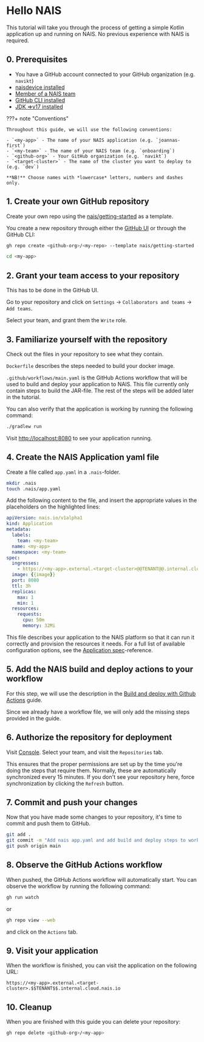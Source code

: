 # Hello NAIS

This tutorial will take you through the process of getting a simple Kotlin application up and running on NAIS. No previous experience with NAIS is required.

## 0. Prerequisites

- You have a GitHub account connected to your GitHub organization (e.g. `navikt`)
- [naisdevice installed](../how-to/naisdevice/install.md)
- [Member of a NAIS team](../explanation/team.md)
- [GitHub CLI installed](https://cli.github.com/)
- [JDK =>v17 installed](https://adoptium.net)

???+ note "Conventions"

    Throughout this guide, we will use the following conventions:
    
    - `<my-app>` - The name of your NAIS application (e.g. `joannas-first`)
    - `<my-team>` - The name of your NAIS team (e.g. `onboarding`)
    - `<github-org>` - Your GitHub organization (e.g. `navikt`)
    - `<target-cluster>` - The name of the cluster you want to deploy to (e.g. `dev`)
    
    **NB!** Choose names with *lowercase* letters, numbers and dashes only. 

## 1. Create your own GitHub repository

Create your own repo using the [nais/getting-started](https://github.com/nais/getting-started/) as a template.

You create a new repository through either the [GitHub UI](https://github.com/new?template_name=getting-started&template_owner=nais) or through the GitHub CLI:

```bash
gh repo create <github-org>/<my-repo> --template nais/getting-started --private --clone
```
```bash
cd <my-app>
```

## 2. Grant your team access to your repository

This has to be done in the GitHub UI.

Go to your repository and click on `Settings` -> `Collaborators and teams` -> `Add teams`.

Select your team, and grant them the `Write` role.

## 3. Familiarize yourself with the repository

Check out the files in your repository to see what they contain.

`Dockerfile` describes the steps needed to build your docker image.

`.github/workflows/main.yaml` is the GitHub Actions workflow that will be used to build and deploy your application to NAIS. This file currently only contain steps to build the JAR-file. The rest of the steps will be added later in the tutorial. 

You can also verify that the application is working by running the following command:

```bash
./gradlew run
```

Visit [http://localhost:8080](http://localhost:8080) to see your application running.

## 4. Create the NAIS Application yaml file

Create a file called `app.yaml` in a `.nais`-folder.

```bash
mkdir .nais
touch .nais/app.yaml
```

Add the following content to the file, and insert the appropriate values in the placeholders on the highlighted lines:

```yaml title="nais.yaml" hl_lines="5 6 7 10" 
apiVersion: nais.io/v1alpha1
kind: Application
metadata:
  labels:
    team: <my-team>
  name: <my-app>
  namespace: <my-team>
spec:
  ingresses:
    - https://<my-app>.external.<target-cluster>@@TENANT@@.internal.cloud.nais.io
  image: {{image}}
  port: 8080
  ttl: 3h
  replicas:
    max: 1
    min: 1
  resources:
    requests:
      cpu: 50m
      memory: 32Mi 
```

This file describes your application to the NAIS platform so that it can run it correctly and provision the resources it needs.
For a full list of available configuration options, see the [Application spec](../reference/application-spec.md)-reference.

## 5. Add the NAIS build and deploy actions to your workflow

For this step, we will use the description in the [Build and deploy with Github Actions](../how-to/cicd/github-action.md) guide.

Since we already have a workflow file, we will only add the missing steps provided in the guide.

## 6. Authorize the repository for deployment

Visit [Console](https://console.{{tenant}}.cloud.nais.io). Select your team, and visit the `Repositories` tab. 

This ensures that the proper permissions are set up by the time you're doing the steps that require them.
Normally, these are automatically synchronized every 15 minutes. If you don't see your repository here, force synchronization by clicking the `Refresh` button.

## 7. Commit and push your changes

Now that you have made some changes to your repository, it's time to commit and push them to GitHub.

```bash
git add .
git commit -m "Add nais app.yaml and add build and deploy steps to workflow"
git push origin main
```

## 8. Observe the GitHub Actions workflow

When pushed, the GitHub Actions workflow will automatically start. You can observe the workflow by running the following command:

```bash
gh run watch
```

or 

```bash
gh repo view --web
```

and click on the `Actions` tab.

## 9. Visit your application

When the workflow is finished, you can visit the application on the following URL:

```
https://<my-app>.external.<target-cluster>.$$TENANT$$.internal.cloud.nais.io
```

## 10. Cleanup

When you are finished with this guide you can delete your repository:

```bash
gh repo delete <github-org>/<my-app>
```
